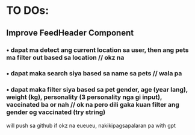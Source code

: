 # TO DOs:

## Improve FeedHeader Component
### • dapat ma detect ang current location sa user, then ang pets ma filter out based sa location // okz na
### • dapat maka search siya based sa name sa pets // wala pa
### • dapat maka filter siya based sa pet gender, age (year lang), weight (kg), personality (3 personality nga gi input), vaccinated ba or nah // ok na pero dili gaka kuan filter ang gender og vaccinated (try string)

will push sa github if okz na eueueu, nakikipagsapalaran pa with gpt

